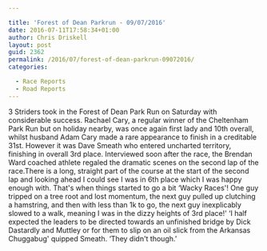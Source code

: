 ```yaml
---

title: 'Forest of Dean Parkrun - 09/07/2016'
date: 2016-07-11T17:58:34+01:00
author: Chris Driskell
layout: post
guid: 2362
permalink: /2016/07/forest-of-dean-parkrun-09072016/
categories:

  - Race Reports
  - Road Reports
---
```

<div class="">
</div>

<div class="">
  <span class="">3 Striders took in the Forest of Dean Park Run on Saturday with considerable success. Rachael Cary, a regular winner of the Cheltenham Park Run but on holiday nearby, was once again first lady and 10th overall, whilst husband Adam Cary made a rare appearance to finish in a creditable 31st. However it was Dave Smeath who entered uncharted territory, finishing in overall 3rd place. Interviewed soon after the race, the Brendan Ward coached athlete regaled the dramatic scenes on the second lap of the race.There is a long, straight part of the course at the start of the second lap and looking ahead I could see I was in 6th place which I was happy enough with. That's when things started to go a bit &#8216;Wacky Races'! One guy tripped on a tree root and lost momentum, the next guy pulled up clutching a hamstring, and then with less than 1k to go, the next guy inexplicably slowed to a walk, meaning I was in the dizzy heights of 3rd place!' &#8216;I half expected the leaders to be directed towards an unfinished bridge by Dick Dastardly and Muttley or for them to slip on an oil slick from the Arkansas Chuggabug' quipped Smeath. &#8216;They didn't though.'</span>
</div>